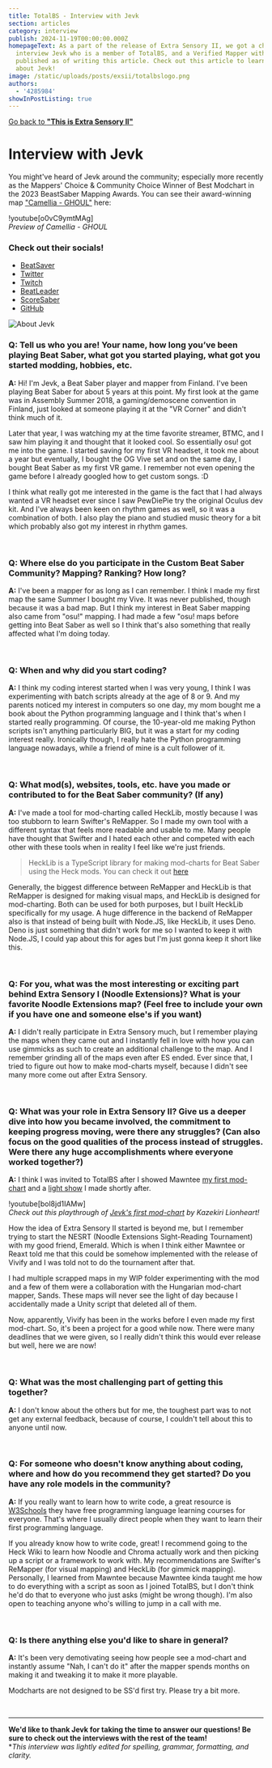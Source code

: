 ```yaml
---
title: TotalBS - Interview with Jevk
section: articles
category: interview
publish: 2024-11-19T00:00:00.000Z
homepageText: As a part of the release of Extra Sensory II, we got a chance to
  interview Jevk who is a member of TotalBS, and a Verified Mapper with 54 maps
  published as of writing this article. Check out this article to learn more
  about Jevk!
image: /static/uploads/posts/exsii/totalbslogo.png
authors:
  - '4285984'
showInPostListing: true
---
```


[Go back to **"This is Extra Sensory II"**](/posts/this-is-extra-sensory-ii)

# Interview with Jevk

You might've heard of Jevk around the community; especially more recently as the Mappers' Choice & Community Choice Winner of Best Modchart in the 2023 BeastSaber Mapping Awards. You can see their award-winning map ["Camellia - GHOUL"](https://beatsaver.com/maps/31809) here:

!youtube[o0vC9ymtMAg]
\
_Preview of Camellia - GHOUL_

### Check out their socials!

- [BeatSaver](https://beatsaver.com/profile/4284636)
- [Twitter](https://twitter.com/jevk_)
- [Twitch](https://www.twitch.tv/jevk)
- [BeatLeader](https://www.beatleader.xyz/u/76561198100136966)
- [ScoreSaber](https://scoresaber.com/u/76561198100136966)
- [GitHub](https://www.github.com/jevk)

![About Jevk](/uploads/posts/exsii/jevkbanner2.png 'About Jevk')

### Q: Tell us who you are! Your name, how long you’ve been playing Beat Saber, what got you started playing, what got you started modding, hobbies, etc.

**A:** Hi! I'm Jevk, a Beat Saber player and mapper from Finland. I've been playing Beat Saber for about 5 years at this point. My first look at the game was in Assembly Summer 2018, a gaming/demoscene convention in Finland, just looked at someone playing it at the "VR Corner" and didn't think much of it.

Later that year, I was watching my at the time favorite streamer, BTMC, and I saw him playing it and thought that it looked cool. So essentially osu! got me into the game. I started saving for my first VR headset, it took me about a year but eventually, I bought the OG Vive set and on the same day, I bought Beat Saber as my first VR game. I remember not even opening the game before I already googled how to get custom songs. :D

I think what really got me interested in the game is the fact that I had always wanted a VR headset ever since I saw PewDiePie try the original Oculus dev kit. And I've always been keen on rhythm games as well, so it was a combination of both. I also play the piano and studied music theory for a bit which probably also got my interest in rhythm games.

<br />

### Q: Where else do you participate in the Custom Beat Saber Community? Mapping? Ranking? How long?

**A:** I've been a mapper for as long as I can remember. I think I made my first map the same Summer I bought my Vive. It was never published, though because it was a bad map. But I think my interest in Beat Saber mapping also came from "osu!" mapping. I had made a few "osu! maps before getting into Beat Saber as well so I think that's also something that really affected what I'm doing today.

<br />

### Q: When and why did you start coding?

**A:** I think my coding interest started when I was very young, I think I was experimenting with batch scripts already at the age of 8 or 9. And my parents noticed my interest in computers so one day, my mom bought me a book about the Python programming language and I think that's when I started really programming. Of course, the 10-year-old me making Python scripts isn't anything particularly BIG, but it was a start for my coding interest really. Ironically though, I really hate the Python programming language nowadays, while a friend of mine is a cult follower of it.

<br />

### Q: What mod(s), websites, tools, etc. have you made or contributed to for the Beat Saber community? (If any)

**A:** I've made a tool for mod-charting called HeckLib, mostly because I was too stubborn to learn Swifter's ReMapper. So I made my own tool with a different syntax that feels more readable and usable to me. Many people have thought that Swifter and I hated each other and competed with each other with these tools when in reality I feel like we're just friends.

> HeckLib is a TypeScript library for making mod-charts for Beat Saber using the Heck mods. You can check it out [here](https://github.com/Heck-Library/HeckLib)

Generally, the biggest difference between ReMapper and HeckLib is that ReMapper is designed for making visual maps, and HeckLib is designed for mod-charting. Both can be used for both purposes, but I built HeckLib specifically for my usage. A huge difference in the backend of ReMapper also is that instead of being built with Node.JS, like HeckLib, it uses Deno. Deno is just something that didn't work for me so I wanted to keep it with Node.JS, I could yap about this for ages but I'm just gonna keep it short like this.

<br />

### Q: For you, what was the most interesting or exciting part behind Extra Sensory I (Noodle Extensions)? What is your favorite Noodle Extensions map? (Feel free to include your own if you have one and someone else's if you want)

**A:** I didn't really participate in Extra Sensory much, but I remember playing the maps when they came out and I instantly fell in love with how you can use gimmicks as such to create an additional challenge to the map. And I remember grinding all of the maps even after ES ended. Ever since that, I tried to figure out how to make mod-charts myself, because I didn't see many more come out after Extra Sensory.

<br />

### Q: What was your role in Extra Sensory II? Give us a deeper dive into how you became involved, the commitment to keeping progress moving, were there any struggles? (Can also focus on the good qualities of the process instead of struggles. Were there any huge accomplishments where everyone worked together?)

**A:** I think I was invited to TotalBS after I showed Mawntee [my first mod-chart](https://beatsaver.com/maps/14171) and a [light show](https://beatsaver.com/maps/14500) I made shortly after.

!youtube[bol8jd1IAMw]
\
_Check out this playthrough of [Jevk's first mod-chart](https://beatsaver.com/maps/14171) by Kazekiri Lionheart!_

How the idea of Extra Sensory II started is beyond me, but I remember trying to start the NESRT (Noodle Extensions Sight-Reading Tournament) with my good friend, Emerald. Which is when I think either Mawntee or Reaxt told me that this could be somehow implemented with the release of Vivify and I was told not to do the tournament after that.

I had multiple scrapped maps in my WIP folder experimenting with the mod and a few of them were a collaboration with the Hungarian mod-chart mapper, Sands. These maps will never see the light of day because I accidentally made a Unity script that deleted all of them.

Now, apparently, Vivify has been in the works before I even made my first mod-chart. So, it's been a project for a good while now. There were many deadlines that we were given, so I really didn't think this would ever release but well, here we are now!

<br />

### Q: What was the most challenging part of getting this together?

**A:** I don't know about the others but for me, the toughest part was to not get any external feedback, because of course, I couldn't tell about this to anyone until now.

<br />

### Q: For someone who doesn't know anything about coding, where and how do you recommend they get started? Do you have any role models in the community?

**A:** If you really want to learn how to write code, a great resource is [W3Schools](https://www.w3schools.com) they have free programming language learning courses for everyone. That's where I usually direct people when they want to learn their first programming language.

If you already know how to write code, great! I recommend going to the Heck Wiki to learn how Noodle and Chroma actually work and then picking up a script or a framework to work with. My recommendations are Swifter's ReMapper (for visual mapping) and HeckLib (for gimmick mapping). Personally, I learned from Mawntee because Mawntee kinda taught me how to do everything with a script as soon as I joined TotalBS, but I don't think he'd do that to everyone who just asks (might be wrong though). I'm also open to teaching anyone who's willing to jump in a call with me.

<br />

### Q: Is there anything else you'd like to share in general?

**A:** It's been very demotivating seeing how people see a mod-chart and instantly assume "Nah, I can't do it" after the mapper spends months on making it and tweaking it to make it more playable.

Modcharts are not designed to be SS'd first try. Please try a bit more.

<br />

---

**We'd like to thank Jevk for taking the time to answer our questions! Be sure to check out the interviews with the rest of the team!**
\
\*_This interview was lightly edited for spelling, grammar, formatting, and clarity._
